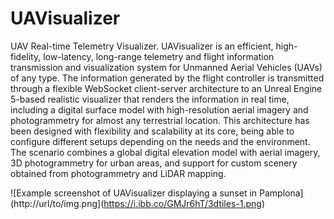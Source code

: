# UAVisualizer
UAV Real-time Telemetry Visualizer. UAVisualizer is an efficient, high-fidelity, low-latency, long-range telemetry and flight information transmission and visualization system for Unmanned Aerial Vehicles (UAVs) of any type. The information generated by the flight controller is transmitted through a flexible WebSocket client-server architecture to an Unreal Engine 5-based realistic visualizer that renders the information in real time, including a digital surface model with high-resolution aerial imagery and photogrammetry for almost any terrestrial location. This architecture has been designed with flexibility and scalability at its core, being able to configure different setups depending on the needs and the environment. The scenario combines a global digital elevation model with aerial imagery, 3D photogrammetry for urban areas, and support for custom scenery obtained from photogrammetry and LiDAR mapping.

![Example screenshot of UAVisualizer displaying a sunset in Pamplona](http://url/to/img.png](https://i.ibb.co/GMJr6hT/3dtiles-1.png)
